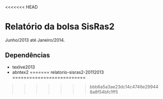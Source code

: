 <<<<<<< HEAD
# Relatório da bolsa SisRas2
Junho/2013 até Janeiro/2014.

## Dependências
- texlive2013
- abntex2
=======
relatorio-sisras2-20112013
==========================
>>>>>>> bbb6a5a3ae23dc14c4746e299448a8f54bfc1ff5
